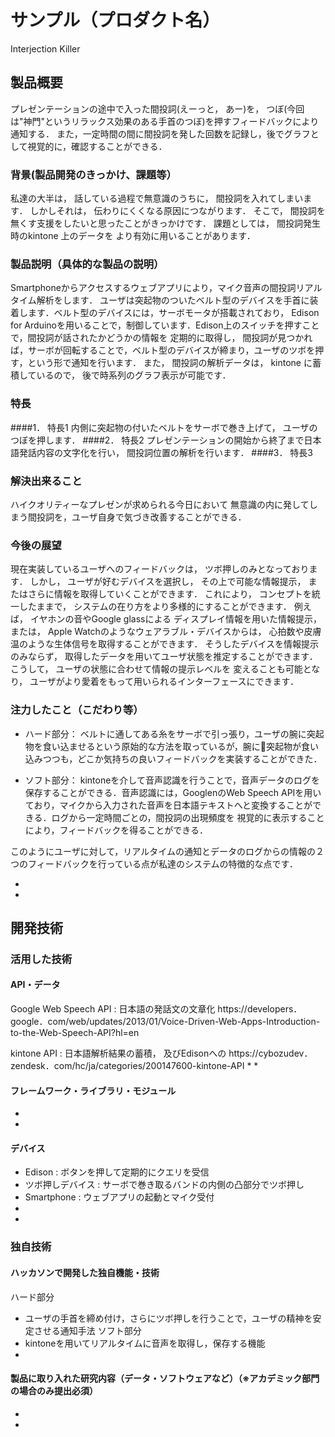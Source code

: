 # サンプル（プロダクト名）
Interjection Killer

## 製品概要
プレゼンテーションの途中で入った間投詞(えーっと， あー)を，
つぼ(今回は"神門"というリラックス効果のある手首のつぼ)を押すフィードバックにより通知する．
また，一定時間の間に間投詞を発した回数を記録し，後でグラフとして視覚的に，確認することができる．
### 背景(製品開発のきっかけ、課題等）
私達の大半は， 話している過程で無意識のうちに，
間投詞を入れてしまいます．
しかしそれは， 伝わりにくくなる原因につながります．
そこで， 間投詞を無くす支援をしたいと思ったことがきっかけです．
課題としては， 間投詞発生時のkintone 上のデータを
より有効に用いることがあります．
### 製品説明（具体的な製品の説明）
Smartphoneからアクセスするウェブアプリにより，マイク音声の間投詞リアルタイム解析をします．
ユーザは突起物のついたベルト型のデバイスを手首に装着します．ベルト型のデバイスには，サーボモータが搭載されており，
Edison for Arduinoを用いることで，制御しています．Edison上のスイッチを押すことで，間投詞が話されたかどうかの情報を
定期的に取得し， 間投詞が見つかれば，サーボが回転することで，ベルト型のデバイスが締まり，ユーザのツボを押す，という形で通知を行います．
また， 間投詞の解析データは，
kintone に蓄積しているので， 後で時系列のグラフ表示が可能です．
### 特長
####1． 特長1
内側に突起物の付いたベルトをサーボで巻き上げて， ユーザのつぼを押します．
####2． 特長2
プレゼンテーションの開始から終了まで日本語発話内容の文字化を行い，
間投詞位置の解析を行います．
####3． 特長3

### 解決出来ること
ハイクオリティーなプレゼンが求められる今日において
無意識の内に発してしまう間投詞を，ユーザ自身で気づき改善することができる．

### 今後の展望
現在実装しているユーザへのフィードバックは，
ツボ押しのみとなっております．
しかし， ユーザが好むデバイスを選択し，
その上で可能な情報提示， またはさらに情報を取得していくことができます．
これにより， コンセプトを統一したままで，
システムの在り方をより多様的にすることができます．
例えば， イヤホンの音やGoogle glassによる
ディスプレイ情報を用いた情報提示，
または， Apple Watchのようなウェアラブル・デバイスからは，
心拍数や皮膚温のような生体信号を取得することができます．
そうしたデバイスを情報提示のみならず，
取得したデータを用いてユーザ状態を推定することができます．
こうして， ユーザの状態に合わせて情報の提示レベルを
変えることも可能となり，
ユーザがより愛着をもって用いられるインターフェースにできます．

### 注力したこと（こだわり等）
* ハード部分：
ベルトに通してある糸をサーボで引っ張り，ユーザの腕に突起物を食い込ませるという原始的な方法を取っているが，腕に突起物が食い込みつつも，どこか気持ちの良いフィードバックを実装することができた．

* ソフト部分：
kintoneを介して音声認識を行うことで，音声データのログを保存することができる．音声認識には，GooglenのWeb Speech APIを用いており，マイクから入力された音声を日本語テキストへと変換することができる．ログから一定時間ごとの，間投詞の出現頻度を
視覚的に表示することにより，フィードバックを得ることができる．


このようにユーザに対して，リアルタイムの通知とデータのログからの情報の２つのフィードバックを行っている点が私達のシステムの特徴的な点です．

*
*

## 開発技術
### 活用した技術
#### API・データ
Google Web Speech API : 日本語の発話文の文章化
https://developers．google．com/web/updates/2013/01/Voice-Driven-Web-Apps-Introduction-to-the-Web-Speech-API?hl=en

kintone API : 日本語解析結果の蓄積， 及びEdisonへの
https://cybozudev．zendesk．com/hc/ja/categories/200147600-kintone-API
*
*
#### フレームワーク・ライブラリ・モジュール
*
*
#### デバイス
* Edison : ボタンを押して定期的にクエリを受信
* ツボ押しデバイス : サーボで巻き取るバンドの内側の凸部分でツボ押し
* Smartphone : ウェブアプリの起動とマイク受付
*
*

### 独自技術
#### ハッカソンで開発した独自機能・技術
ハード部分
* ユーザの手首を締め付け，さらにツボ押しを行うことで，ユーザの精神を安定させる通知手法
ソフト部分
* kintoneを用いてリアルタイムに音声を取得し，保存する機能
*
#### 製品に取り入れた研究内容（データ・ソフトウェアなど）（※アカデミック部門の場合のみ提出必須）
*
*

